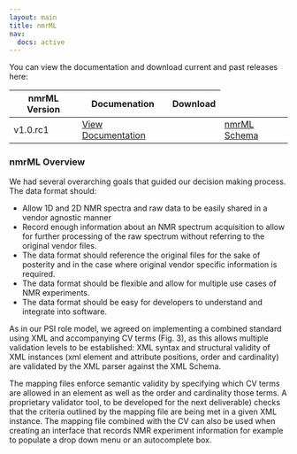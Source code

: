 ```yaml
---
layout: main
title: nmrML
nav:
  docs: active
---
```


You can view the documentation and download current and past releases here:

<table class="table">
<thead>
<tr><th>nmrML Version</th><th>Documenation</th><th>Download</th></tr>
</thead>
<tbody>
<tr><td>v1.0.rc1</td><td><a href="/schema/v1.0.rc1/doc" >View Documentation</a><td><td><a href="/schema/v1.0.rc1/nmrML.xsd">nmrML Schema</a></td></tr>
</tbody>
</table>

### nmrML Overview

We had several overarching goals that guided our decision making process. The data format should:

* Allow 1D and 2D NMR spectra and raw data to be easily shared in a vendor agnostic manner
* Record enough information about an NMR spectrum acquisition to allow for further processing of the raw spectrum without referring to the original vendor files.
* The data format should reference the original files for the sake of posterity and in the case where original vendor specific information is required.
* The data format should be flexible and allow for multiple use cases of NMR experiments.
* The data format should be easy for developers to understand and integrate into software.

As in our PSI role model, we agreed on implementing a combined standard using XML and accompanying CV terms (Fig. 3), as this allows multiple validation levels to be established: XML syntax and structural validity of XML instances (xml element and attribute positions, order and cardinality) are validated by the XML parser against the XML Schema.

The mapping files enforce semantic validity  by specifying which CV terms are allowed in an element as well as the order and cardinality those terms. A proprietary validator tool, to be developed for the next deliverable) checks that the criteria outlined by the mapping file are being met in a given XML instance. The mapping file combined with the CV can also be used when creating an interface that records NMR experiment information for example to populate a drop down menu or an autocomplete box.

